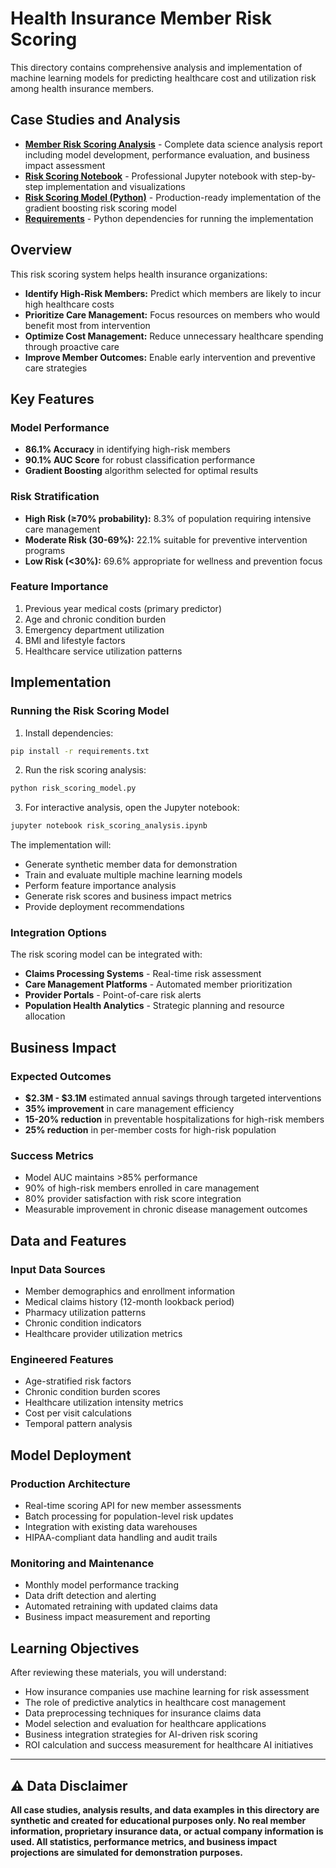 # Health Insurance Member Risk Scoring

This directory contains comprehensive analysis and implementation of machine learning models for predicting healthcare cost and utilization risk among health insurance members.

## Case Studies and Analysis

- **[Member Risk Scoring Analysis](member_risk_scoring_analysis.md)** - Complete data science analysis report including model development, performance evaluation, and business impact assessment
- **[Risk Scoring Notebook](risk_scoring_analysis.ipynb)** - Professional Jupyter notebook with step-by-step implementation and visualizations
- **[Risk Scoring Model (Python)](risk_scoring_model.py)** - Production-ready implementation of the gradient boosting risk scoring model
- **[Requirements](requirements.txt)** - Python dependencies for running the implementation

## Overview

This risk scoring system helps health insurance organizations:
- **Identify High-Risk Members:** Predict which members are likely to incur high healthcare costs
- **Prioritize Care Management:** Focus resources on members who would benefit most from intervention
- **Optimize Cost Management:** Reduce unnecessary healthcare spending through proactive care
- **Improve Member Outcomes:** Enable early intervention and preventive care strategies

## Key Features

### Model Performance
- **86.1% Accuracy** in identifying high-risk members
- **90.1% AUC Score** for robust classification performance
- **Gradient Boosting** algorithm selected for optimal results

### Risk Stratification
- **High Risk (≥70% probability):** 8.3% of population requiring intensive care management
- **Moderate Risk (30-69%):** 22.1% suitable for preventive intervention programs  
- **Low Risk (<30%):** 69.6% appropriate for wellness and prevention focus

### Feature Importance
1. Previous year medical costs (primary predictor)
2. Age and chronic condition burden
3. Emergency department utilization
4. BMI and lifestyle factors
5. Healthcare service utilization patterns

## Implementation

### Running the Risk Scoring Model

1. Install dependencies:
```bash
pip install -r requirements.txt
```

2. Run the risk scoring analysis:
```bash
python risk_scoring_model.py
```

3. For interactive analysis, open the Jupyter notebook:
```bash
jupyter notebook risk_scoring_analysis.ipynb
```

The implementation will:
- Generate synthetic member data for demonstration
- Train and evaluate multiple machine learning models
- Perform feature importance analysis
- Generate risk scores and business impact metrics
- Provide deployment recommendations

### Integration Options

The risk scoring model can be integrated with:
- **Claims Processing Systems** - Real-time risk assessment
- **Care Management Platforms** - Automated member prioritization
- **Provider Portals** - Point-of-care risk alerts
- **Population Health Analytics** - Strategic planning and resource allocation

## Business Impact

### Expected Outcomes
- **$2.3M - $3.1M** estimated annual savings through targeted interventions
- **35% improvement** in care management efficiency
- **15-20% reduction** in preventable hospitalizations for high-risk members
- **25% reduction** in per-member costs for high-risk population

### Success Metrics
- Model AUC maintains >85% performance
- 90% of high-risk members enrolled in care management
- 80% provider satisfaction with risk score integration
- Measurable improvement in chronic disease management outcomes

## Data and Features

### Input Data Sources
- Member demographics and enrollment information
- Medical claims history (12-month lookback period)
- Pharmacy utilization patterns
- Chronic condition indicators
- Healthcare provider utilization metrics

### Engineered Features
- Age-stratified risk factors
- Chronic condition burden scores
- Healthcare utilization intensity metrics
- Cost per visit calculations
- Temporal pattern analysis

## Model Deployment

### Production Architecture
- Real-time scoring API for new member assessments
- Batch processing for population-level risk updates
- Integration with existing data warehouses
- HIPAA-compliant data handling and audit trails

### Monitoring and Maintenance
- Monthly model performance tracking
- Data drift detection and alerting
- Automated retraining with updated claims data
- Business impact measurement and reporting

## Learning Objectives

After reviewing these materials, you will understand:
- How insurance companies use machine learning for risk assessment
- The role of predictive analytics in healthcare cost management
- Data preprocessing techniques for insurance claims data
- Model selection and evaluation for healthcare applications
- Business integration strategies for AI-driven risk scoring
- ROI calculation and success measurement for healthcare AI initiatives

---

## ⚠️ Data Disclaimer

**All case studies, analysis results, and data examples in this directory are synthetic and created for educational purposes only. No real member information, proprietary insurance data, or actual company information is used. All statistics, performance metrics, and business impact projections are simulated for demonstration purposes.** 